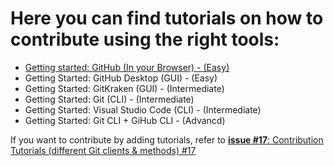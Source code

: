 # Here you can find tutorials on how to contribute using the right tools:

- [Getting started: GitHub (In your Browser) - (Easy)](./Github_In_Your_Browser_(Easy).md)
- Getting Started: GitHub Desktop (GUI) - (Easy)
- Getting Started: GitKraken (GUI) - (Intermediate)
- Getting Started: Git (CLI) - (Intermediate)
- Getting Started: Visual Studio Code (CLI) - (Intermediate)
- Getting Started: Git CLI + GiHub CLI - (Advancd)

If you want to contribute by adding tutorials, refer to [**issue #17**: Contribution Tutorials (different Git clients & methods) #17](https://github.com/MicroClub-USTHB/Hacktoberfest-2k20/issues/17)
